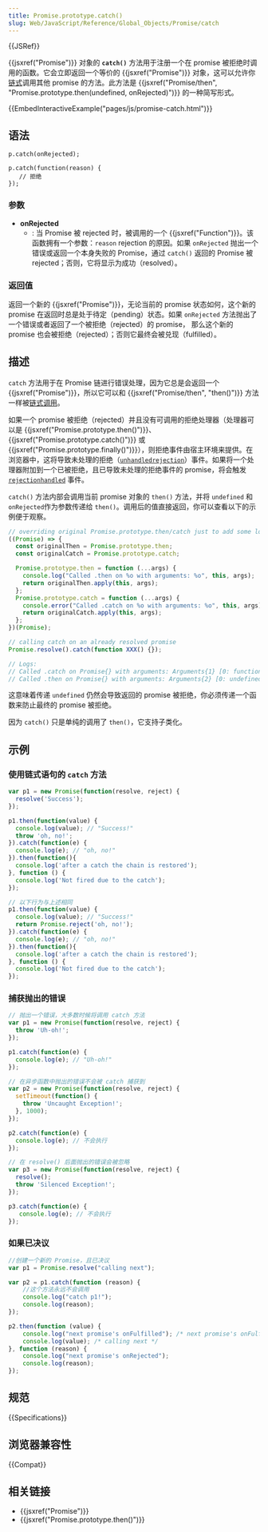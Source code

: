 ```yaml
---
title: Promise.prototype.catch()
slug: Web/JavaScript/Reference/Global_Objects/Promise/catch
---
```


{{JSRef}}

{{jsxref("Promise")}} 对象的 **`catch()`** 方法用于注册一个在 promise 被拒绝时调用的函数。它会立即返回一个等价的 {{jsxref("Promise")}} 对象，这可以允许你[链式](/zh-CN/docs/Web/JavaScript/Guide/Using_promises#链式调用)调用其他 promise 的方法。此方法是 {{jsxref("Promise/then", "Promise.prototype.then(undefined, onRejected)")}} 的一种简写形式。

{{EmbedInteractiveExample("pages/js/promise-catch.html")}}

## 语法

```plain
p.catch(onRejected);

p.catch(function(reason) {
   // 拒绝
});
```

### 参数

- **onRejected**
  - : 当 Promise 被 rejected 时，被调用的一个 {{jsxref("Function")}}。该函数拥有一个参数：`reason` rejection 的原因。如果 `onRejected` 抛出一个错误或返回一个本身失败的 Promise，通过 `catch()` 返回的 Promise 被 rejected；否则，它将显示为成功（resolved）。

### 返回值

返回一个新的 {{jsxref("Promise")}}，无论当前的 promise 状态如何，这个新的 promise 在返回时总是处于待定（pending）状态。如果 `onRejected` 方法抛出了一个错误或者返回了一个被拒绝（rejected）的 promise， 那么这个新的 promise 也会被拒绝（rejected）；否则它最终会被兑现（fulfilled）。

## 描述

`catch` 方法用于在 Promise 链进行错误处理，因为它总是会返回一个 {{jsxref("Promise")}}，所以它可以和 {{jsxref("Promise/then", "then()")}} 方法一样被[链式调用](/zh-CN/docs/Web/JavaScript/Guide/Using_promises#链式调用)。

如果一个 promise 被拒绝（rejected）并且没有可调用的拒绝处理器（处理器可以是 {{jsxref("Promise.prototype.then()")}}、{{jsxref("Promise.prototype.catch()")}} 或 {{jsxref("Promise.prototype.finally()")}}），则拒绝事件由宿主环境来提供。在浏览器中，这将导致未处理的拒绝（[`unhandledrejection`](/zh-CN/docs/Web/API/Window/unhandledrejection_event)）事件。如果将一个处理器附加到一个已被拒绝，且已导致未处理的拒绝事件的 promise，将会触发 [`rejectionhandled`](/zh-CN/docs/Web/API/Window/rejectionhandled_event) 事件。

`catch()` 方法内部会调用当前 promise 对象的 `then()` 方法，并将 `undefined` 和 `onRejected`作为参数传递给 `then()`。调用后的值直接返回，你可以查看以下的示例便于观察。

```js
// overriding original Promise.prototype.then/catch just to add some logs
((Promise) => {
  const originalThen = Promise.prototype.then;
  const originalCatch = Promise.prototype.catch;

  Promise.prototype.then = function (...args) {
    console.log("Called .then on %o with arguments: %o", this, args);
    return originalThen.apply(this, args);
  };
  Promise.prototype.catch = function (...args) {
    console.error("Called .catch on %o with arguments: %o", this, args);
    return originalCatch.apply(this, args);
  };
})(Promise);

// calling catch on an already resolved promise
Promise.resolve().catch(function XXX() {});

// Logs:
// Called .catch on Promise{} with arguments: Arguments{1} [0: function XXX()]
// Called .then on Promise{} with arguments: Arguments{2} [0: undefined, 1: function XXX()]
```

这意味着传递 `undefined` 仍然会导致返回的 promise 被拒绝，你必须传递一个函数来防止最终的 promise 被拒绝。

因为 `catch()` 只是单纯的调用了 `then()`，它支持子类化。

## 示例

### 使用链式语句的 `catch` 方法

```js
var p1 = new Promise(function(resolve, reject) {
  resolve('Success');
});

p1.then(function(value) {
  console.log(value); // "Success!"
  throw 'oh, no!';
}).catch(function(e) {
  console.log(e); // "oh, no!"
}).then(function(){
  console.log('after a catch the chain is restored');
}, function () {
  console.log('Not fired due to the catch');
});

// 以下行为与上述相同
p1.then(function(value) {
  console.log(value); // "Success!"
  return Promise.reject('oh, no!');
}).catch(function(e) {
  console.log(e); // "oh, no!"
}).then(function(){
  console.log('after a catch the chain is restored');
}, function () {
  console.log('Not fired due to the catch');
});
```

### 捕获抛出的错误

```js
// 抛出一个错误，大多数时候将调用 catch 方法
var p1 = new Promise(function(resolve, reject) {
  throw 'Uh-oh!';
});

p1.catch(function(e) {
  console.log(e); // "Uh-oh!"
});

// 在异步函数中抛出的错误不会被 catch 捕获到
var p2 = new Promise(function(resolve, reject) {
  setTimeout(function() {
    throw 'Uncaught Exception!';
  }, 1000);
});

p2.catch(function(e) {
  console.log(e); // 不会执行
});

// 在 resolve() 后面抛出的错误会被忽略
var p3 = new Promise(function(resolve, reject) {
  resolve();
  throw 'Silenced Exception!';
});

p3.catch(function(e) {
   console.log(e); // 不会执行
});
```

### 如果已决议

```js
//创建一个新的 Promise，且已决议
var p1 = Promise.resolve("calling next");

var p2 = p1.catch(function (reason) {
    //这个方法永远不会调用
    console.log("catch p1!");
    console.log(reason);
});

p2.then(function (value) {
    console.log("next promise's onFulfilled"); /* next promise's onFulfilled */
    console.log(value); /* calling next */
}, function (reason) {
    console.log("next promise's onRejected");
    console.log(reason);
});
```

## 规范

{{Specifications}}

## 浏览器兼容性

{{Compat}}

## 相关链接

- {{jsxref("Promise")}}
- {{jsxref("Promise.prototype.then()")}}
